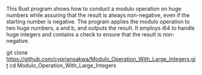 This Rust program shows how to conduct a modulo operation on huge numbers while assuring that the result is always non-negative, even if the starting number is negative. 
The program applies the modulo operation to two huge numbers, a and b, and outputs the result. 
It employs i64 to handle huge integers and contains a check to ensure that the result is non-negative. 

git clone https://github.com/cypriansakwa/Modulo_Operation_With_Large_Integers.git 
cd Modulo_Operation_With_Large_Integers
